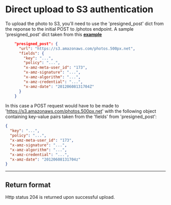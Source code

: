 # Direct upload to S3 authentication
To upload the photo to S3, you'll need to use the 'presigned_post' dict from the reponse to the initial POST to /photos endpoint.
A sample 'presigned_post' dict taken from this **[example](https://github.com/500px/api-documentation/blob/master/endpoints/photo/POST_photos.md#example)**
``` json
    "presigned_post": {
      "url": "https://s3.amazonaws.com/photos.500px.net",
      "fields": {
        "key": "...",
        "policy": "...",
        "x-amz-meta-user_id": "173",
        "x-amz-signature": "...",
        "x-amz-algorithm": "...",
        "x-amz-credential": "...",
        "x-amz-date": "20120608131704Z"
      }
    }
```

In this case a POST request would have to be made to 'https://s3.amazonaws.com/photos.500px.net' with the following object containing key-value pairs taken from the 'fields' from 'presigned_post':
``` json 
{
  "key": "...",
  "policy": "...",
  "x-amz-meta-user_id": "173",
  "x-amz-signature": "...",
  "x-amz-algorithm": "...",
  "x-amz-credential": "...",
  "x-amz-date": "20120608131704z"
}
```

***

## Return format
Http status 204 is returned upon successful upload.
